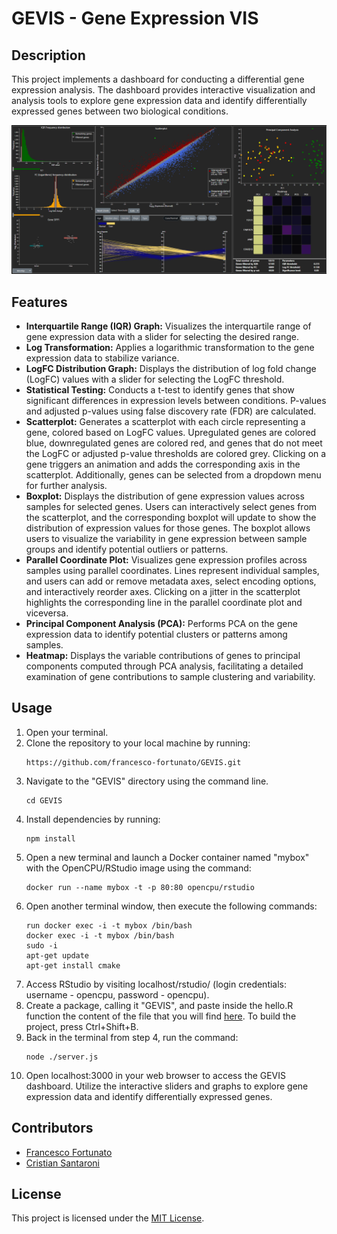 # GEVIS - Gene Expression VIS

## Description

This project implements a dashboard for conducting a differential gene expression analysis. The dashboard provides interactive visualization and analysis tools to explore gene expression data and identify differentially expressed genes between two biological conditions.

<img src="pictures\Screenshot 2024-03-06 170957.png" alt="Dashboard Image" style="max-width: 100%; height: auto;">

## Features

- **Interquartile Range (IQR) Graph:** Visualizes the interquartile range of gene expression data with a slider for selecting the desired range.
- **Log Transformation:** Applies a logarithmic transformation to the gene expression data to stabilize variance.
- **LogFC Distribution Graph:** Displays the distribution of log fold change (LogFC) values with a slider for selecting the LogFC threshold.
- **Statistical Testing:** Conducts a t-test to identify genes that show significant differences in expression levels between conditions. P-values and adjusted p-values using false discovery rate (FDR) are calculated.
- **Scatterplot:** Generates a scatterplot with each circle representing a gene, colored based on LogFC values. Upregulated genes are colored blue, downregulated genes are colored red, and genes that do not meet the LogFC or adjusted p-value thresholds are colored grey. Clicking on a gene triggers an animation and adds the corresponding axis in the scatterplot. Additionally, genes can be selected from a dropdown menu for further analysis.
- **Boxplot:** Displays the distribution of gene expression values across samples for selected genes. Users can interactively select genes from the scatterplot, and the corresponding boxplot will update to show the distribution of expression values for those genes. The boxplot allows users to visualize the variability in gene expression between sample groups and identify potential outliers or patterns.
- **Parallel Coordinate Plot:** Visualizes gene expression profiles across samples using parallel coordinates. Lines represent individual samples, and users can add or remove metadata axes, select encoding options, and interactively reorder axes. Clicking on a jitter in the scatterplot highlights the corresponding line in the parallel coordinate plot and viceversa.
- **Principal Component Analysis (PCA):** Performs PCA on the gene expression data to identify potential clusters or patterns among samples.
- **Heatmap:** Displays the variable contributions of genes to principal components computed through PCA analysis, facilitating a detailed examination of gene contributions to sample clustering and variability.

## Usage

1. Open your terminal.
2. Clone the repository to your local machine by running:
    ```
    https://github.com/francesco-fortunato/GEVIS.git
    ```
3. Navigate to the "GEVIS" directory using the command line.
    ```
    cd GEVIS
    ```
4. Install dependencies by running:
    ```
    npm install
    ```
5. Open a new terminal and launch a Docker container named "mybox" with the OpenCPU/RStudio image using the command:
    ```
    docker run --name mybox -t -p 80:80 opencpu/rstudio
    ```
6. Open another terminal window, then execute the following commands:
    ```
    run docker exec -i -t mybox /bin/bash
    docker exec -i -t mybox /bin/bash
    sudo -i
    apt-get update
    apt-get install cmake
    ```
7. Access RStudio by visiting localhost/rstudio/ (login credentials: username - opencpu, password - opencpu).
8. Create a package, calling it "GEVIS", and paste inside the hello.R function the content of the file that you will find [here](GEVIS/R/hello.R). To build the project, press Ctrl+Shift+B.
9. Back in the terminal from step 4, run the command:
    ```
    node ./server.js
    ```
10. Open localhost:3000 in your web browser to access the GEVIS dashboard. Utilize the interactive sliders and graphs to explore gene expression data and identify differentially expressed genes.

## Contributors

- [Francesco Fortunato](https://github.com/francesco-fortunato)
- [Cristian Santaroni](https://github.com/Cristian-Santaroni)

## License

This project is licensed under the [MIT License](LICENSE).
